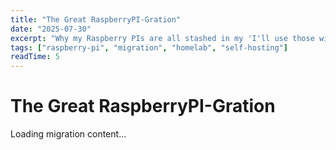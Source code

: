 ```yaml
---
title: "The Great RaspberryPI-Gration"
date: "2025-07-30"
excerpt: "Why my Raspberry PIs are all stashed in my 'I'll use those wires one day' box"
tags: ["raspberry-pi", "migration", "homelab", "self-hosting"]
readTime: 5
---
```


# The Great RaspberryPI-Gration

Loading migration content... 